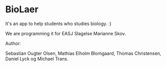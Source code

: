 # BioLaer

It's an app to help students who studies biology. :)

We are programming it for EASJ Slagelse Marianne Skov.

Author:

Sebastian Ougter Olsen, Mathias Elholm Blomgaard, Thomas Christensen, Daniel Lyck og Michael Trans.

